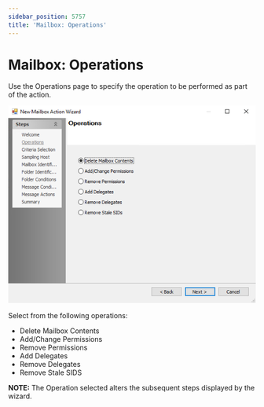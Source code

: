 ```yaml
---
sidebar_position: 5757
title: 'Mailbox: Operations'
---
```


# Mailbox: Operations

Use the Operations page to specify the operation to be performed as part of the action.

![New Mailbox Action Wizard Operations page](../../../../../../../static/images/AccessAnalyzer_12.0/Content/Resources/Images/EnterpriseAuditor/Admin/Action/Mailbox/Operations.png "New Mailbox Action Wizard Operations page")

Select from the following operations:

* Delete Mailbox Contents
* Add/Change Permissions
* Remove Permissions
* Add Delegates
* Remove Delegates
* Remove Stale SIDS

**NOTE:** The Operation selected alters the subsequent steps displayed by the wizard.